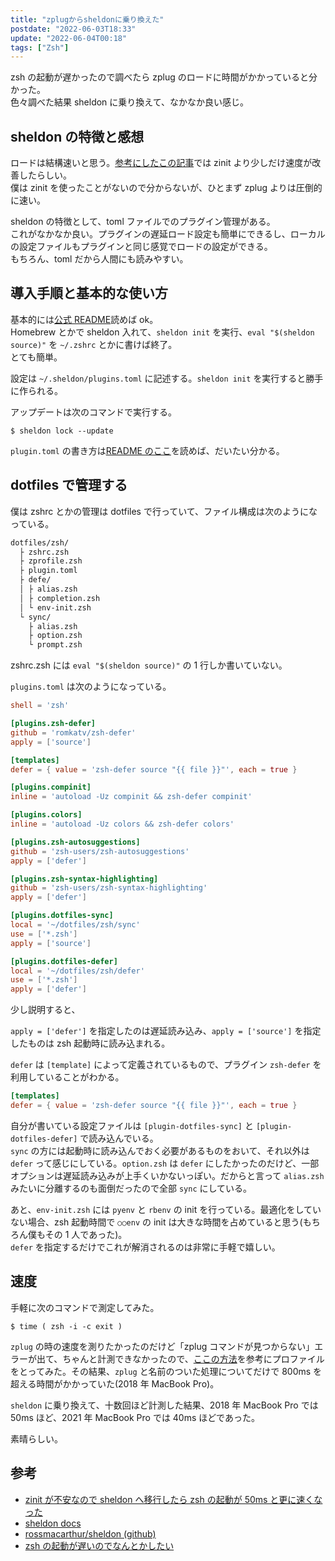 ```yaml
---
title: "zplugからsheldonに乗り換えた"
postdate: "2022-06-03T18:33"
update: "2022-06-04T00:18"
tags: ["Zsh"]
---
```


zsh の起動が遅かったので調べたら zplug のロードに時間がかかっていると分かった。  
色々調べた結果 sheldon に乗り換えて、なかなか良い感じ。

## sheldon の特徴と感想

ロードは結構速いと思う。[参考にしたこの記事](https://ktrysmt.github.io/blog/migrate-zinit-to-sheldon/)では zinit より少しだけ速度が改善したらしい。  
僕は zinit を使ったことがないので分からないが、ひとまず zplug よりは圧倒的に速い。

sheldon の特徴として、toml ファイルでのプラグイン管理がある。  
これがなかなか良い。プラグインの遅延ロード設定も簡単にできるし、ローカルの設定ファイルもプラグインと同じ感覚でロードの設定ができる。  
もちろん、toml だから人間にも読みやすい。

## 導入手順と基本的な使い方

基本的には[公式 README](https://github.com/rossmacarthur/sheldon)読めば ok。  
Homebrew とかで sheldon 入れて、`sheldon init` を実行、`eval "$(sheldon source)"` を `~/.zshrc` とかに書けば終了。  
とても簡単。

設定は `~/.sheldon/plugins.toml` に記述する。`sheldon init` を実行すると勝手に作られる。

アップデートは次のコマンドで実行する。

```
$ sheldon lock --update
```

`plugin.toml` の書き方は[README のここ](https://github.com/rossmacarthur/sheldon#%EF%B8%8F-configuration)を読めば、だいたい分かる。

## dotfiles で管理する

僕は zshrc とかの管理は dotfiles で行っていて、ファイル構成は次のようになっている。

```txt
dotfiles/zsh/
  ├ zshrc.zsh
  ├ zprofile.zsh
  ├ plugin.toml
  ├ defe/
  │ ├ alias.zsh
  │ ├ completion.zsh
  │ └ env-init.zsh
  └ sync/
    ├ alias.zsh
    ├ option.zsh
    └ prompt.zsh
```

zshrc.zsh には `eval "$(sheldon source)"` の 1 行しか書いていない。

`plugins.toml` は次のようになっている。

```toml
shell = 'zsh'

[plugins.zsh-defer]
github = 'romkatv/zsh-defer'
apply = ['source']

[templates]
defer = { value = 'zsh-defer source "{{ file }}"', each = true }

[plugins.compinit]
inline = 'autoload -Uz compinit && zsh-defer compinit'

[plugins.colors]
inline = 'autoload -Uz colors && zsh-defer colors'

[plugins.zsh-autosuggestions]
github = 'zsh-users/zsh-autosuggestions'
apply = ['defer']

[plugins.zsh-syntax-highlighting]
github = 'zsh-users/zsh-syntax-highlighting'
apply = ['defer']

[plugins.dotfiles-sync]
local = '~/dotfiles/zsh/sync'
use = ['*.zsh']
apply = ['source']

[plugins.dotfiles-defer]
local = '~/dotfiles/zsh/defer'
use = ['*.zsh']
apply = ['defer']
```

少し説明すると、

`apply = ['defer']` を指定したのは遅延読み込み、`apply = ['source']` を指定したものは zsh 起動時に読み込まれる。

`defer` は `[template]` によって定義されているもので、プラグイン `zsh-defer` を利用していることがわかる。

```toml
[templates]
defer = { value = 'zsh-defer source "{{ file }}"', each = true }
```

自分が書いている設定ファイルは `[plugin-dotfiles-sync]` と `[plugin-dotfiles-defer]` で読み込んでいる。  
`sync` の方には起動時に読み込んでおく必要があるものをおいて、それ以外は `defer` って感じにしている。`option.zsh` は `defer` にしたかったのだけど、一部オプションは遅延読み込みが上手くいかないっぽい。だからと言って `alias.zsh` みたいに分離するのも面倒だったので全部 `sync` にしている。

あと、`env-init.zsh` には `pyenv` と `rbenv` の init を行っている。最適化をしていない場合、zsh 起動時間で `○○env` の init は大きな時間を占めていると思う(もちろん僕もその 1 人であった)。  
`defer` を指定するだけでこれが解消されるのは非常に手軽で嬉しい。

## 速度

手軽に次のコマンドで測定してみた。

```
$ time ( zsh -i -c exit )
```

`zplug` の時の速度を測りたかったのだけど「zplug コマンドが見つからない」エラーが出て、ちゃんと計測できなかったので、[ここの方法](https://qiita.com/vintersnow/items/7343b9bf60ea468a4180#%E3%83%97%E3%83%AD%E3%83%95%E3%82%A1%E3%82%A4%E3%83%AB)を参考にプロファイルをとってみた。その結果、`zplug` と名前のついた処理についてだけで 800ms を超える時間がかかっていた(2018 年  MacBook Pro)。

`sheldon` に乗り換えて、十数回ほど計測した結果、2018 年 MacBook Pro では 50ms ほど、2021 年 MacBook Pro では 40ms ほどであった。

素晴らしい。

## 参考

- [zinit が不安なので sheldon へ移行したら zsh の起動が 50ms と更に速くなった](https://ktrysmt.github.io/blog/migrate-zinit-to-sheldon/)
- [sheldon docs](https://sheldon.cli.rs/Introduction.html)
- [rossmacarthur/sheldon (github)](https://github.com/rossmacarthur/sheldon)
- [zsh の起動が遅いのでなんとかしたい](https://qiita.com/vintersnow/items/7343b9bf60ea468a4180#%25E3%2583%2597%25)

